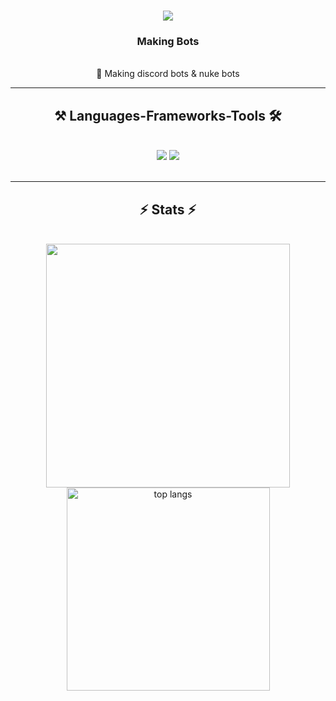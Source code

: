 <h1 align="center">
  <img src="https://readme-typing-svg.herokuapp.com/?font=Righteous&size=35&center=true&vCenter=true&width=500&height=70&duration=4000&lines=I'm+Batman+🦇;" />
</h1>

<h3 align="center">Making Bots</h3>

<br/>

<div align="center">
  🔨 Making discord bots & nuke bots
</div>

<hr/>

<h2 align="center">⚒ Languages-Frameworks-Tools 🛠</h2>
<br/>
<div align="center">
  <img src="https://skillicons.dev/icons?i=html,css,python,javascript,typescript" />
  <img src="https://skillicons.dev/icons?i=nodejs,vscode,git" /><br>
</div>

<br/>
<hr/>

<h2 align="center">⚡ Stats ⚡</h2>
<br>
<div align="center">
  <img width=390 src="https://github-readme-stats.vercel.app/api?username=Leakerfield&show_icons=true&border_radius=10&theme=react" />
  <img width=325 align="center" src="https://github-readme-stats.vercel.app/api/top-langs/?username=Leakerfield&hide=HTML&langs_count=8&layout=compact&theme=react&border_radius=10&size_weight=0.5&count_weight=0.5&exclude_repo=github-readme-stats" alt="top langs" />
</div>
